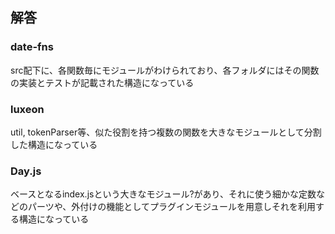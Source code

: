 ## 解答

### date-fns

src配下に、各関数毎にモジュールがわけられており、各フォルダにはその関数の実装とテストが記載された構造になっている

### luxeon

util, tokenParser等、似た役割を持つ複数の関数を大きなモジュールとして分割した構造になっている

### Day.js

ベースとなるindex.jsという大きなモジュール?があり、それに使う細かな定数などのパーツや、外付けの機能としてプラグインモジュールを用意しそれを利用する構造になっている
